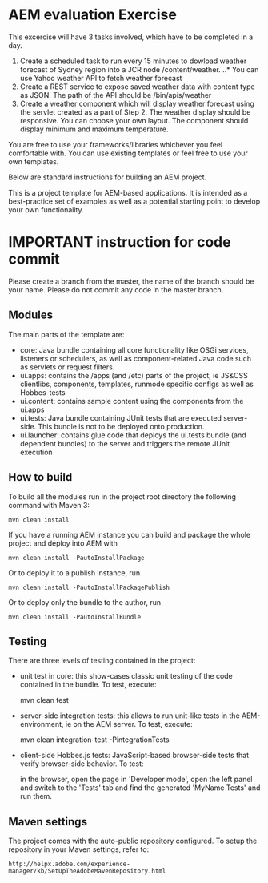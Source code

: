 # AEM evaluation Exercise

This excercise will have 3 tasks involved, which have to be completed in a day.

1. Create a scheduled task to run every 15 minutes to dowload weather forecast of Sydney region into a JCR node /content/weather.
..* You can use Yahoo weather API to fetch weather forecast
2. Create a REST service to expose saved weather data with content type as JSON. The path of the API should be /bin/apis/weather
3. Create a weather component which will display weather forecast using the servlet created as a part of Step 2. The weather display should be responsive. You can choose your own layout. The component should display minimum and maximum temperature.

You are free to use your frameworks/libraries whichever you feel comfortable with. You can use existing templates or feel free to use your own templates.

Below are standard instructions for building an AEM project.

This is a project template for AEM-based applications. It is intended as a best-practice set of examples as well as a potential starting point to develop your own functionality.

# IMPORTANT instruction for code commit

Please create a branch from the master, the name of the branch should be your name.
Please do not commit any code in the master branch.

## Modules

The main parts of the template are:

* core: Java bundle containing all core functionality like OSGi services, listeners or schedulers, as well as component-related Java code such as servlets or request filters.
* ui.apps: contains the /apps (and /etc) parts of the project, ie JS&CSS clientlibs, components, templates, runmode specific configs as well as Hobbes-tests
* ui.content: contains sample content using the components from the ui.apps
* ui.tests: Java bundle containing JUnit tests that are executed server-side. This bundle is not to be deployed onto production.
* ui.launcher: contains glue code that deploys the ui.tests bundle (and dependent bundles) to the server and triggers the remote JUnit execution

## How to build

To build all the modules run in the project root directory the following command with Maven 3:

    mvn clean install

If you have a running AEM instance you can build and package the whole project and deploy into AEM with  

    mvn clean install -PautoInstallPackage
    
Or to deploy it to a publish instance, run

    mvn clean install -PautoInstallPackagePublish
    
Or to deploy only the bundle to the author, run

    mvn clean install -PautoInstallBundle

## Testing

There are three levels of testing contained in the project:

* unit test in core: this show-cases classic unit testing of the code contained in the bundle. To test, execute:

    mvn clean test

* server-side integration tests: this allows to run unit-like tests in the AEM-environment, ie on the AEM server. To test, execute:

    mvn clean integration-test -PintegrationTests

* client-side Hobbes.js tests: JavaScript-based browser-side tests that verify browser-side behavior. To test:

    in the browser, open the page in 'Developer mode', open the left panel and switch to the 'Tests' tab and find the generated 'MyName Tests' and run them.


## Maven settings

The project comes with the auto-public repository configured. To setup the repository in your Maven settings, refer to:

    http://helpx.adobe.com/experience-manager/kb/SetUpTheAdobeMavenRepository.html
